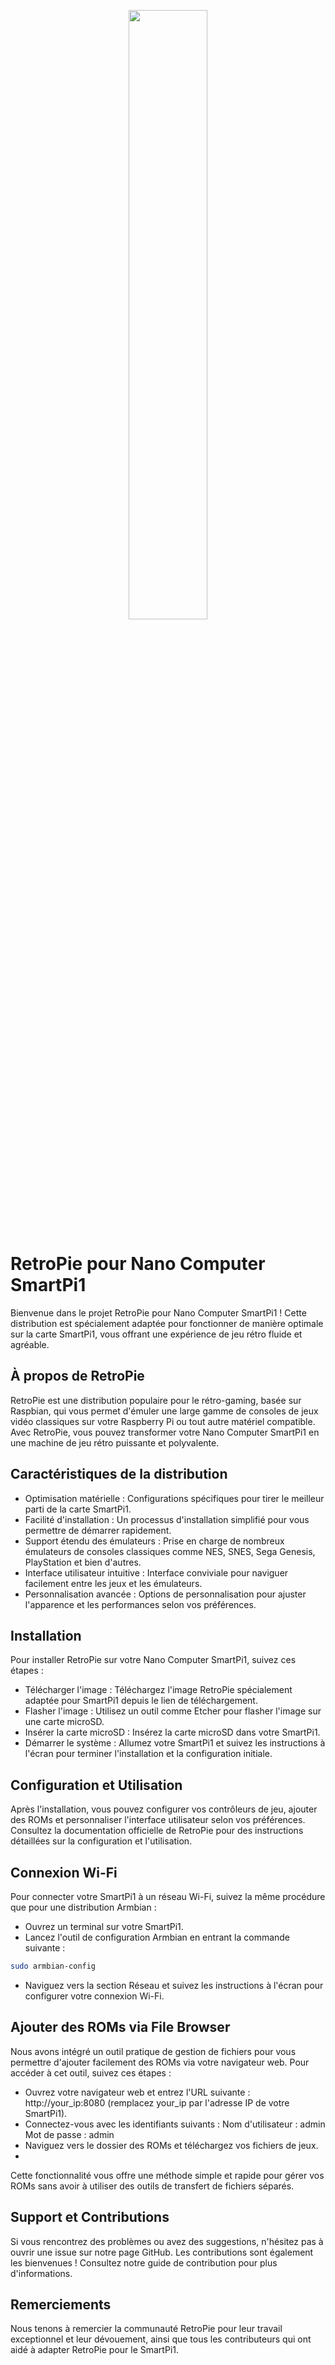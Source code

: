 <p align="center">
<img src="https://upload.wikimedia.org/wikipedia/commons/thumb/c/c3/RetroPie-Logo.svg/2560px-RetroPie-Logo.svg.png" style="width:50%" >
</p>

# RetroPie pour Nano Computer SmartPi1
Bienvenue dans le projet RetroPie pour Nano Computer SmartPi1 ! Cette distribution est spécialement adaptée pour fonctionner de manière optimale sur la carte SmartPi1, vous offrant une expérience de jeu rétro fluide et agréable.

## À propos de RetroPie
RetroPie est une distribution populaire pour le rétro-gaming, basée sur Raspbian, qui vous permet d'émuler une large gamme de consoles de jeux vidéo classiques sur votre Raspberry Pi ou tout autre matériel compatible. Avec RetroPie, vous pouvez transformer votre Nano Computer SmartPi1 en une machine de jeu rétro puissante et polyvalente.

## Caractéristiques de la distribution
- Optimisation matérielle : Configurations spécifiques pour tirer le meilleur parti de la carte SmartPi1.
- Facilité d'installation : Un processus d'installation simplifié pour vous permettre de démarrer rapidement.
- Support étendu des émulateurs : Prise en charge de nombreux émulateurs de consoles classiques comme NES, SNES, Sega Genesis, PlayStation et bien d'autres.
- Interface utilisateur intuitive : Interface conviviale pour naviguer facilement entre les jeux et les émulateurs.
- Personnalisation avancée : Options de personnalisation pour ajuster l'apparence et les performances selon vos préférences.


## Installation
Pour installer RetroPie sur votre Nano Computer SmartPi1, suivez ces étapes :

- Télécharger l'image : Téléchargez l'image RetroPie spécialement adaptée pour SmartPi1 depuis le lien de téléchargement.
- Flasher l'image : Utilisez un outil comme Etcher pour flasher l'image sur une carte microSD.
- Insérer la carte microSD : Insérez la carte microSD dans votre SmartPi1.
- Démarrer le système : Allumez votre SmartPi1 et suivez les instructions à l'écran pour terminer l'installation et la configuration initiale.

## Configuration et Utilisation

Après l'installation, vous pouvez configurer vos contrôleurs de jeu, ajouter des ROMs et personnaliser l'interface utilisateur selon vos préférences. Consultez la documentation officielle de RetroPie pour des instructions détaillées sur la configuration et l'utilisation.

## Connexion Wi-Fi

Pour connecter votre SmartPi1 à un réseau Wi-Fi, suivez la même procédure que pour une distribution Armbian :

- Ouvrez un terminal sur votre SmartPi1.
- Lancez l'outil de configuration Armbian en entrant la commande suivante :

```bash
sudo armbian-config
```
- Naviguez vers la section Réseau et suivez les instructions à l'écran pour configurer votre connexion Wi-Fi.

## Ajouter des ROMs via File Browser

Nous avons intégré un outil pratique de gestion de fichiers pour vous permettre d'ajouter facilement des ROMs via votre navigateur web. Pour accéder à cet outil, suivez ces étapes :

- Ouvrez votre navigateur web et entrez l'URL suivante : http://your_ip:8080 (remplacez your_ip par l'adresse IP de votre SmartPi1).
- Connectez-vous avec les identifiants suivants :
    Nom d'utilisateur : admin
    Mot de passe : admin
- Naviguez vers le dossier des ROMs et téléchargez vos fichiers de jeux.
- 
Cette fonctionnalité vous offre une méthode simple et rapide pour gérer vos ROMs sans avoir à utiliser des outils de transfert de fichiers séparés.

## Support et Contributions
Si vous rencontrez des problèmes ou avez des suggestions, n'hésitez pas à ouvrir une issue sur notre page GitHub. Les contributions sont également les bienvenues ! Consultez notre guide de contribution pour plus d'informations.

## Remerciements
Nous tenons à remercier la communauté RetroPie pour leur travail exceptionnel et leur dévouement, ainsi que tous les contributeurs qui ont aidé à adapter RetroPie pour le SmartPi1.
